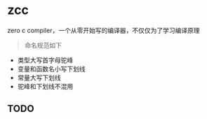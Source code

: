 # zcc

zero c compiler，一个从零开始写的编译器，不仅仅为了学习编译原理

> 命名规范如下

- 类型大写首字母驼峰
- 变量和函数名小写下划线
- 常量大写下划线
- 驼峰和下划线不混用

## TODO
